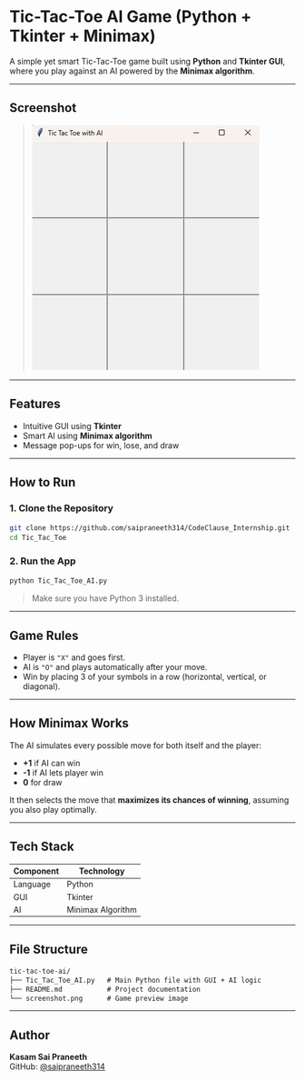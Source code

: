 # Tic-Tac-Toe AI Game (Python + Tkinter + Minimax)

A simple yet smart Tic-Tac-Toe game built using **Python** and **Tkinter GUI**, where you play against an AI powered by the **Minimax algorithm**.

---

## Screenshot

> ![Game Screenshot](Screenshot.png)

---

## Features

- Intuitive GUI using **Tkinter**
- Smart AI using **Minimax algorithm**
- Message pop-ups for win, lose, and draw

---

## How to Run

### 1. **Clone the Repository**
```bash
git clone https://github.com/saipraneeth314/CodeClause_Internship.git
cd Tic_Tac_Toe
```

### 2. **Run the App**
```bash
python Tic_Tac_Toe_AI.py
```

> Make sure you have Python 3 installed.

---

## Game Rules

- Player is `"X"` and goes first.
- AI is `"O"` and plays automatically after your move.
- Win by placing 3 of your symbols in a row (horizontal, vertical, or diagonal).

---

## How Minimax Works

The AI simulates every possible move for both itself and the player:
- **+1** if AI can win  
- **-1** if AI lets player win  
- **0** for draw  

It then selects the move that **maximizes its chances of winning**, assuming you also play optimally.

---

## Tech Stack

| Component | Technology |
|----------|-------------|
| Language | Python |
| GUI      | Tkinter |
| AI       | Minimax Algorithm |

---

## File Structure

```
tic-tac-toe-ai/
├── Tic_Tac_Toe_AI.py   # Main Python file with GUI + AI logic
├── README.md           # Project documentation
└── screenshot.png      # Game preview image
```

---

## Author

**Kasam Sai Praneeth**  
GitHub: [@saipraneeth314](https://github.com/saipraneeth314)
